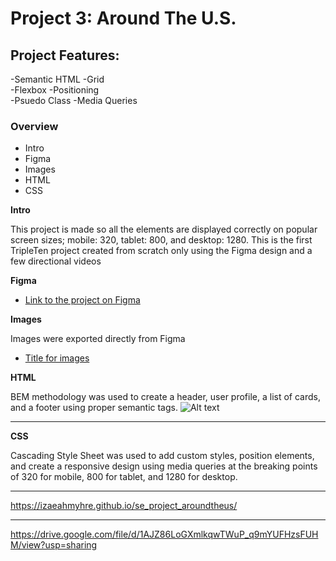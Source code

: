 # Project 3: Around The U.S.

## Project Features:

-Semantic HTML
-Grid  
-Flexbox
-Positioning  
-Psuedo Class
-Media Queries

### Overview

- Intro
- Figma
- Images
- HTML
- CSS

**Intro**

This project is made so all the elements are displayed correctly on popular screen sizes; mobile: 320, tablet: 800, and desktop: 1280. This is the first TripleTen project created from scratch only using the Figma design and a few directional videos

**Figma**

- [Link to the project on Figma](https://www.figma.com/file/ii4xxsJ0ghevUOcssTlHZv/Sprint-3%3A-Around-the-US?node-id=0%3A1)

**Images**

Images were exported directly from Figma

- [Title for images](yup.zip)

**HTML**

BEM methodology was used to create a header, user profile, a list of cards, and a footer using proper semantic tags.
![Alt text](<Screenshot 2024-03-30 at 8.41.41 PM (2)-1.png>)

---

**CSS**

Cascading Style Sheet was used to add custom styles, position elements, and create a responsive design using media queries at the breaking points of 320 for mobile, 800 for tablet, and 1280 for desktop.

---

https://izaeahmyhre.github.io/se_project_aroundtheus/

---

https://drive.google.com/file/d/1AJZ86LoGXmlkqwTWuP_q9mYUFHzsFUHM/view?usp=sharing

